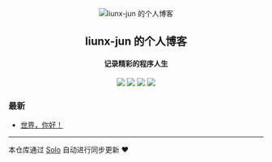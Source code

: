 <p align="center"><img alt="liunx-jun 的个人博客" src="https://static.b3log.org/images/brand/solo-32.png"></p><h2 align="center">
liunx-jun 的个人博客
</h2>

<h4 align="center">记录精彩的程序人生</h4>
<p align="center"><a title="liunx-jun 的个人博客" target="_blank" href="https://github.com/liunx-jun/solo-blog"><img src="https://img.shields.io/github/last-commit/liunx-jun/solo-blog.svg?style=flat-square&color=FF9900"></a>
<a title="GitHub repo size in bytes" target="_blank" href="https://github.com/liunx-jun/solo-blog"><img src="https://img.shields.io/github/repo-size/liunx-jun/solo-blog.svg?style=flat-square"></a>
<a title="Solo Version" target="_blank" href="https://github.com/88250/solo/releases"><img src="https://img.shields.io/badge/solo-3.6.7-f1e05a.svg?style=flat-square&color=blueviolet"></a>
<a title="Hits" target="_blank" href="https://github.com/88250/hits"><img src="https://hits.b3log.org/liunx-jun/solo-blog.svg"></a></p>

### 最新

* [世界，你好！](https://www.notexpect.com/hello-solo)



---

本仓库通过 [Solo](https://github.com/88250/solo) 自动进行同步更新 ❤️ 